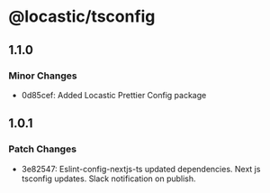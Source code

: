 # @locastic/tsconfig

## 1.1.0

### Minor Changes

- 0d85cef: Added Locastic Prettier Config package

## 1.0.1

### Patch Changes

- 3e82547: Eslint-config-nextjs-ts updated dependencies.
  Next js tsconfig updates.
  Slack notification on publish.
